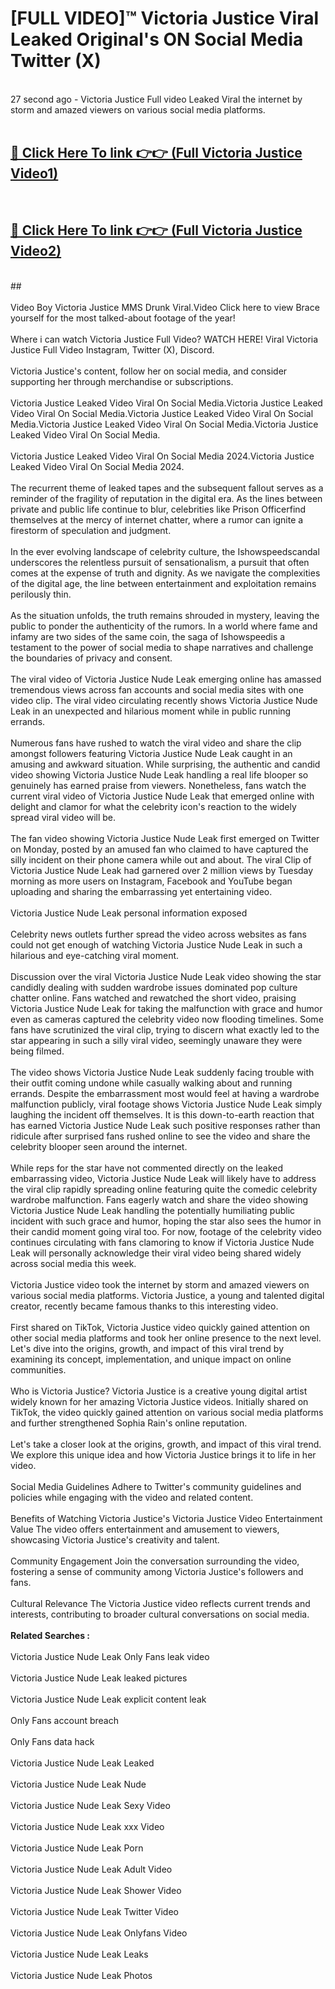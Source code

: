 # [FULL VIDEO]™ Victoria Justice Viral Leaked Original's ON Social Media Twitter (X) <br>
<br>
27 second ago - Victoria Justice Full video Leaked Viral the internet by storm and amazed viewers on various social media platforms.<br>

 <br>

##  <a href="https://play.123hd.live?title=Full Victoria_Justice&ref=git">🔴 Click Here To link 👉👉 (Full Victoria Justice Video1)</a><br>
  <br>

##  <a href="https://play.123hd.live?title=Full Victoria_Justice&ref=git">🔴 Click Here To link 👉👉 (Full Victoria Justice Video2)</a><br>
  <br>
  ##


  <br>

  <br>
Video Boy Victoria Justice MMS Drunk Viral.Video Click here to view Brace yourself for the most talked-about footage of the year!
<br><br>
Where i can watch Victoria Justice Full Video? WATCH HERE! Viral Victoria Justice Full Video Instagram, Twitter (X), Discord.
<br><br>
Victoria Justice's content, follow her on social media, and consider supporting her through merchandise or subscriptions.
<br><br>
Victoria Justice Leaked Video Viral On Social Media.Victoria Justice Leaked Video Viral On Social Media.Victoria Justice Leaked Video Viral On Social Media.Victoria Justice Leaked Video Viral On Social Media.Victoria Justice Leaked Video Viral On Social Media.
<br><br>
Victoria Justice Leaked Video Viral On Social Media 2024.Victoria Justice Leaked Video Viral On Social Media 2024.
<br><br>
The recurrent theme of leaked tapes and the subsequent fallout serves as a reminder of the fragility of reputation in the digital era. As the lines between private and public life continue to blur, celebrities like Prison Officerfind themselves at the mercy of internet chatter, where a rumor can ignite a firestorm of speculation and judgment.
<br><br>
In the ever evolving landscape of celebrity culture, the Ishowspeedscandal underscores the relentless pursuit of sensationalism, a pursuit that often comes at the expense of truth and dignity. As we navigate the complexities of the digital age, the line between entertainment and exploitation remains perilously thin.
<br><br>
As the situation unfolds, the truth remains shrouded in mystery, leaving the public to ponder the authenticity of the rumors. In a world where fame and infamy are two sides of the same coin, the saga of Ishowspeedis a testament to the power of social media to shape narratives and challenge the boundaries of privacy and consent.
<br><br>
The viral video of Victoria Justice Nude Leak emerging online has amassed tremendous views across fan accounts and social media sites with one video clip. The viral video circulating recently shows Victoria Justice Nude Leak in an unexpected and hilarious moment while in public running errands.
<br><br>
Numerous fans have rushed to watch the viral video and share the clip amongst followers featuring Victoria Justice Nude Leak caught in an amusing and awkward situation. While surprising, the authentic and candid video showing Victoria Justice Nude Leak handling a real life blooper so genuinely has earned praise from viewers. Nonetheless, fans watch the current viral video of Victoria Justice Nude Leak that emerged online with delight and clamor for what the celebrity icon's reaction to the widely spread viral video will be.
<br><br>
The fan video showing Victoria Justice Nude Leak first emerged on Twitter on Monday, posted by an amused fan who claimed to have captured the silly incident on their phone camera while out and about. The viral Clip of Victoria Justice Nude Leak had garnered over 2 million views by Tuesday morning as more users on Instagram, Facebook and YouTube began uploading and sharing the embarrassing yet entertaining video.
<br><br>
Victoria Justice Nude Leak personal information exposed
<br><br>
Celebrity news outlets further spread the video across websites as fans could not get enough of watching Victoria Justice Nude Leak in such a hilarious and eye-catching viral moment.
<br><br>
Discussion over the viral Victoria Justice Nude Leak video showing the star candidly dealing with sudden wardrobe issues dominated pop culture chatter online. Fans watched and rewatched the short video, praising Victoria Justice Nude Leak for taking the malfunction with grace and humor even as cameras captured the celebrity video now flooding timelines. Some fans have scrutinized the viral clip, trying to discern what exactly led to the star appearing in such a silly viral video, seemingly unaware they were being filmed.
<br><br>
The video shows Victoria Justice Nude Leak suddenly facing trouble with their outfit coming undone while casually walking about and running errands. Despite the embarrassment most would feel at having a wardrobe malfunction publicly, viral footage shows Victoria Justice Nude Leak simply laughing the incident off themselves. It is this down-to-earth reaction that has earned Victoria Justice Nude Leak such positive responses rather than ridicule after surprised fans rushed online to see the video and share the celebrity blooper seen around the internet.
<br><br>
While reps for the star have not commented directly on the leaked embarrassing video, Victoria Justice Nude Leak will likely have to address the viral clip rapidly spreading online featuring quite the comedic celebrity wardrobe malfunction. Fans eagerly watch and share the video showing Victoria Justice Nude Leak handling the potentially humiliating public incident with such grace and humor, hoping the star also sees the humor in their candid moment going viral too. For now, footage of the celebrity video continues circulating with fans clamoring to know if Victoria Justice Nude Leak will personally acknowledge their viral video being shared widely across social media this week.
<br><br>
Victoria Justice video took the internet by storm and amazed viewers on various social media platforms. Victoria Justice, a young and talented digital creator, recently became famous thanks to this interesting video.
<br><br>
First shared on TikTok, Victoria Justice video quickly gained attention on other social media platforms and took her online presence to the next level. Let's dive into the origins, growth, and impact of this viral trend by examining its concept, implementation, and unique impact on online communities.
<br><br>
Who is Victoria Justice? Victoria Justice is a creative young digital artist widely known for her amazing Victoria Justice videos. Initially shared on TikTok, the video quickly gained attention on various social media platforms and further strengthened Sophia Rain's online reputation.
<br><br>
Let's take a closer look at the origins, growth, and impact of this viral trend. We explore this unique idea and how Victoria Justice brings it to life in her video.
<br><br>
Social Media Guidelines Adhere to Twitter's community guidelines and policies while engaging with the video and related content.
<br><br>
Benefits of Watching Victoria Justice's Victoria Justice Video Entertainment Value The video offers entertainment and amusement to viewers, showcasing Victoria Justice's creativity and talent.
<br><br>
Community Engagement Join the conversation surrounding the video, fostering a sense of community among Victoria Justice's followers and fans.
<br><br>
Cultural Relevance The Victoria Justice video reflects current trends and interests, contributing to broader cultural conversations on social media.
<br><br>
<strong>Related Searches :</strong>
<br><br>
Victoria Justice Nude Leak Only Fans leak video
<br><br>
Victoria Justice Nude Leak leaked pictures
<br><br>
Victoria Justice Nude Leak explicit content leak
<br><br>
Only Fans account breach
<br><br>
Only Fans data hack
<br><br>
Victoria Justice Nude Leak Leaked
<br><br>
Victoria Justice Nude Leak Nude
<br><br>
Victoria Justice Nude Leak Sexy Video
<br><br>
Victoria Justice Nude Leak xxx Video
<br><br>
Victoria Justice Nude Leak Porn
<br><br>
Victoria Justice Nude Leak Adult Video
<br><br>
Victoria Justice Nude Leak Shower Video
<br><br>
Victoria Justice Nude Leak Twitter Video
<br><br>
Victoria Justice Nude Leak Onlyfans Video
<br><br>
Victoria Justice Nude Leak Leaks
<br><br>
Victoria Justice Nude Leak Photos